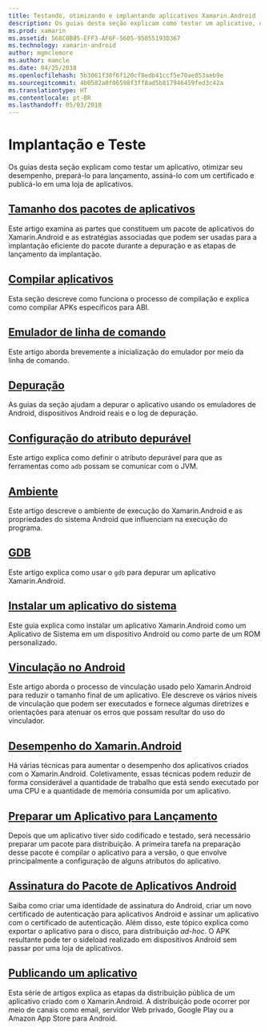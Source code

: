```yaml
---
title: Testando, otimizando e implantando aplicativos Xamarin.Android
description: Os guias desta seção explicam como testar um aplicativo, otimizar seu desempenho, prepará-lo para lançamento, assiná-lo com um certificado e publicá-lo em uma loja de aplicativos
ms.prod: xamarin
ms.assetid: 568C0B85-EFF3-AF6F-5605-95055193D367
ms.technology: xamarin-android
author: mgmclemore
ms.author: mamcle
ms.date: 04/25/2018
ms.openlocfilehash: 5b3061f30f6f120cf8edb41ccf5e70ae853aeb9e
ms.sourcegitcommit: 4b0582a0f06598f3ff8ad5b817946459fed3c42a
ms.translationtype: HT
ms.contentlocale: pt-BR
ms.lasthandoff: 05/03/2018
---
```

# <a name="deployment-and-testing"></a>Implantação e Teste

Os guias desta seção explicam como testar um aplicativo, otimizar seu desempenho, prepará-lo para lançamento, assiná-lo com um certificado e publicá-lo em uma loja de aplicativos.


##  <a name="application-package-sizesapp-package-sizemd"></a>[Tamanho dos pacotes de aplicativos](app-package-size.md)

Este artigo examina as partes que constituem um pacote de aplicativos do Xamarin.Android e as estratégias associadas que podem ser usadas para a implantação eficiente do pacote durante a depuração e as etapas de lançamento da implantação.

##  <a name="building-appsbuilding-appsindexmd"></a>[Compilar aplicativos](building-apps/index.md)

Esta seção descreve como funciona o processo de compilação e explica como compilar APKs específicos para ABI.

##  <a name="command-line-emulatorcommand-line-emulatormd"></a>[Emulador de linha de comando](command-line-emulator.md)

Este artigo aborda brevemente a inicialização do emulador por meio da linha de comando.

## <a name="debuggingandroiddeploy-testdebuggingindexmd"></a>[Depuração](~/android/deploy-test/debugging/index.md)

As guias da seção ajudam a depurar o aplicativo usando os emuladores de Android, dispositivos Android reais e o log de depuração.

##  <a name="setting-the-debuggable-attributeandroiddeploy-testdebuggable-attributemd"></a>[Configuração do atributo depurável](~/android/deploy-test/debuggable-attribute.md)

Este artigo explica como definir o atributo depurável para que as ferramentas como `adb` possam se comunicar com o JVM.

##  <a name="environmentenvironmentmd"></a>[Ambiente](environment.md)

Este artigo descreve o ambiente de execução do Xamarin.Android e as propriedades do sistema Android que influenciam na execução do programa.

##  <a name="gdbgdbmd"></a>[GDB](gdb.md)

Este artigo explica como usar o `gdb` para depurar um aplicativo Xamarin.Android.

##  <a name="installing-a-system-appinstall-system-appmd"></a>[Instalar um aplicativo do sistema](install-system-app.md)

Este guia explica como instalar um aplicativo Xamarin.Android como um Aplicativo de Sistema em um dispositivo Android ou como parte de um ROM personalizado.

##  <a name="linking-on-androidlinkermd"></a>[Vinculação no Android](linker.md)

Este artigo aborda o processo de vinculação usado pelo Xamarin.Android para reduzir o tamanho final de um aplicativo. Ele descreve os vários níveis de vinculação que podem ser executados e fornece algumas diretrizes e orientações para atenuar os erros que possam resultar do uso do vinculador.

## <a name="xamarinandroid-performanceandroiddeploy-testperformancemd"></a>[Desempenho do Xamarin.Android](~/android/deploy-test/performance.md)

Há várias técnicas para aumentar o desempenho dos aplicativos criados com o Xamarin.Android. Coletivamente, essas técnicas podem reduzir de forma considerável a quantidade de trabalho que está sendo executado por uma CPU e a quantidade de memória consumida por um aplicativo.

## <a name="preparing-an-application-for-releaseandroiddeploy-testrelease-prepindexmd"></a>[Preparar um Aplicativo para Lançamento](~/android/deploy-test/release-prep/index.md)

Depois que um aplicativo tiver sido codificado e testado, será necessário preparar um pacote para distribuição. A primeira tarefa na preparação desse pacote é compilar o aplicativo para a versão, o que envolve principalmente a configuração de alguns atributos do aplicativo.

## <a name="signing-the-android-application-packageandroiddeploy-testsigningindexmd"></a>[Assinatura do Pacote de Aplicativos Android](~/android/deploy-test/signing/index.md)

Saiba como criar uma identidade de assinatura do Android, criar um novo certificado de autenticação para aplicativos Android e assinar um aplicativo com o certificado de autenticação. Além disso, este tópico explica como exportar o aplicativo para o disco, para distribuição *ad-hoc*. O APK resultante pode ter o sideload realizado em dispositivos Android sem passar por uma loja de aplicativos.

## <a name="publishing-an-applicationandroiddeploy-testpublishingindexmd"></a>[Publicando um aplicativo](~/android/deploy-test/publishing/index.md)

Esta série de artigos explica as etapas da distribuição pública de um aplicativo criado com o Xamarin.Android. A distribuição pode ocorrer por meio de canais como email, servidor Web privado, Google Play ou a Amazon App Store para Android.
